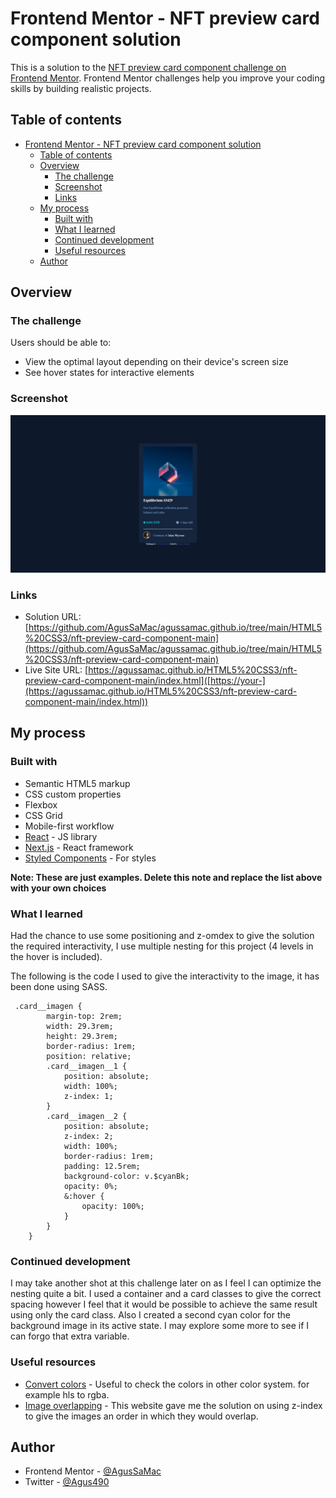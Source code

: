 # Frontend Mentor - NFT preview card component solution

This is a solution to the [NFT preview card component challenge on Frontend Mentor](https://www.frontendmentor.io/challenges/nft-preview-card-component-SbdUL_w0U). Frontend Mentor challenges help you improve your coding skills by building realistic projects. 

## Table of contents

- [Frontend Mentor - NFT preview card component solution](#frontend-mentor---nft-preview-card-component-solution)
  - [Table of contents](#table-of-contents)
  - [Overview](#overview)
    - [The challenge](#the-challenge)
    - [Screenshot](#screenshot)
    - [Links](#links)
  - [My process](#my-process)
    - [Built with](#built-with)
    - [What I learned](#what-i-learned)
    - [Continued development](#continued-development)
    - [Useful resources](#useful-resources)
  - [Author](#author)

## Overview

### The challenge

Users should be able to:

- View the optimal layout depending on their device's screen size
- See hover states for interactive elements

### Screenshot

![](./Screenshot_22_09_2022__nft-card-component.jpeg)

### Links

- Solution URL: [https://github.com/AgusSaMac/agussamac.github.io/tree/main/HTML5%20CSS3/nft-preview-card-component-main](https://github.com/AgusSaMac/agussamac.github.io/tree/main/HTML5%20CSS3/nft-preview-card-component-main)
- Live Site URL: [https://agussamac.github.io/HTML5%20CSS3/nft-preview-card-component-main/index.html]([https://your-](https://agussamac.github.io/HTML5%20CSS3/nft-preview-card-component-main/index.html))

## My process

### Built with

- Semantic HTML5 markup
- CSS custom properties
- Flexbox
- CSS Grid
- Mobile-first workflow
- [React](https://reactjs.org/) - JS library
- [Next.js](https://nextjs.org/) - React framework
- [Styled Components](https://styled-components.com/) - For styles

**Note: These are just examples. Delete this note and replace the list above with your own choices**

### What I learned

Had the chance to use some positioning and z-omdex to give the solution the required interactivity, I use multiple nesting for this project (4 levels in the hover is included).

The following is the code I used to give the interactivity to the image, it has been done using SASS.

```
 .card__imagen {
        margin-top: 2rem;
        width: 29.3rem;
        height: 29.3rem;
        border-radius: 1rem;
        position: relative;
        .card__imagen__1 {
            position: absolute;
            width: 100%;
            z-index: 1;
        }
        .card__imagen__2 {
            position: absolute;
            z-index: 2;
            width: 100%;
            border-radius: 1rem;
            padding: 12.5rem;
            background-color: v.$cyanBk;
            opacity: 0%;
            &:hover {
                opacity: 100%;
            }
        }
    }
```

### Continued development

I may take another shot at this challenge later on as I feel I can optimize the nesting quite a bit. I used a container and a card classes to give the correct spacing however I feel that it would be possible to achieve the same result using only the card class.
Also I created a second cyan color for the background image in its active state. I may explore some more to see if I can forgo that extra variable.

### Useful resources

- [Convert colors](https://htmlcolors.com/hsl-to-rgb) - Useful to check the colors in other color system. for example hls to rgba.
- [Image overlapping](https://programmersportal.com/how-to-overlap-images-using-css/#:~:text=To%20overlap%20images%20in%20CSS,set%20its%20position%20to%20relative%20.) - This website gave me the solution on using z-index to give the images an order in which they would overlap.

## Author

- Frontend Mentor - [@AgusSaMac](https://www.frontendmentor.io/profile/AgusSaMac)
- Twitter - [@Agus490](https://www.twitter.com/agus490)